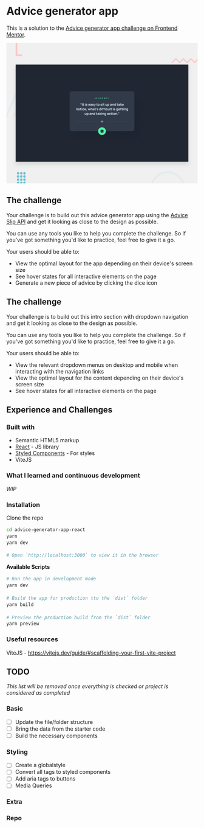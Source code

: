 # Advice generator app

This is a solution to the [Advice generator app challenge on Frontend Mentor](https://www.frontendmentor.io/challenges/advice-generator-app-QdUG-13db).

![Design preview for the Advice generator app coding challenge](./public/design/desktop-preview.jpg)

## The challenge

Your challenge is to build out this advice generator app using the [Advice Slip API](https://api.adviceslip.com) and get it looking as close to the design as possible.

You can use any tools you like to help you complete the challenge. So if you've got something you'd like to practice, feel free to give it a go.

Your users should be able to:

- View the optimal layout for the app depending on their device's screen size
- See hover states for all interactive elements on the page
- Generate a new piece of advice by clicking the dice icon

## The challenge

Your challenge is to build out this intro section with dropdown navigation and get it looking as close to the design as possible.

You can use any tools you like to help you complete the challenge. So if you've got something you'd like to practice, feel free to give it a go.

Your users should be able to:

- View the relevant dropdown menus on desktop and mobile when interacting with the navigation links
- View the optimal layout for the content depending on their device's screen size
- See hover states for all interactive elements on the page

## Experience and Challenges

### Built with

- Semantic HTML5 markup
- [React](https://reactjs.org/) - JS library
- [Styled Components](https://styled-components.com/) - For styles
- ViteJS

### What I learned and continuous development

_WIP_

### Installation

Clone the repo

```bash
cd advice-generator-app-react
yarn
yarn dev

# Open `http://localhost:3000` to view it in the browser
```

**Available Scripts**

```bash
# Run the app in development mode
yarn dev

# Build the app for production tto the `dist` folder
yarn build

# Preview the production build from the `dist` folder
yarn preview
```

### Useful resources

ViteJS - https://vitejs.dev/guide/#scaffolding-your-first-vite-project

## TODO

_This list will be removed once everything is checked or project is considered as completed_

### Basic

- [ ] Update the file/folder structure
- [ ] Bring the data from the starter code
- [ ] Build the necessary components

### Styling

- [ ] Create a globalstyle
- [ ] Convert all tags to styled components
- [ ] Add aria tags to buttons
- [ ] Media Queries

### Extra

### Repo
